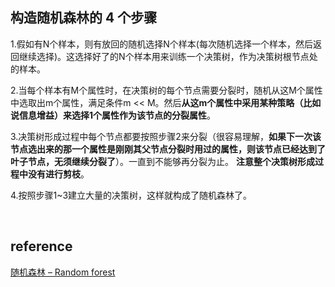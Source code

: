 ## 构造随机森林的 4 个步骤
1.假如有N个样本，则有放回的随机选择N个样本(每次随机选择一个样本，然后返回继续选择)。这选择好了的N个样本用来训练一个决策树，作为决策树根节点处的样本。

2.当每个样本有M个属性时，在决策树的每个节点需要分裂时，随机从这M个属性中选取出m个属性，满足条件m << M。然后**从这m个属性中采用某种策略（比如说信息增益）来选择1个属性作为该节点的分裂属性**。

3.决策树形成过程中每个节点都要按照步骤2来分裂（很容易理解，**如果下一次该节点选出来的那一个属性是刚刚其父节点分裂时用过的属性，则该节点已经达到了叶子节点，无须继续分裂了**）。一直到不能够再分裂为止。
**注意整个决策树形成过程中没有进行剪枝**。

4.按照步骤1~3建立大量的决策树，这样就构成了随机森林了。

&nbsp;
## reference
[随机森林 – Random forest](https://easyai.tech/ai-definition/random-forest/)
